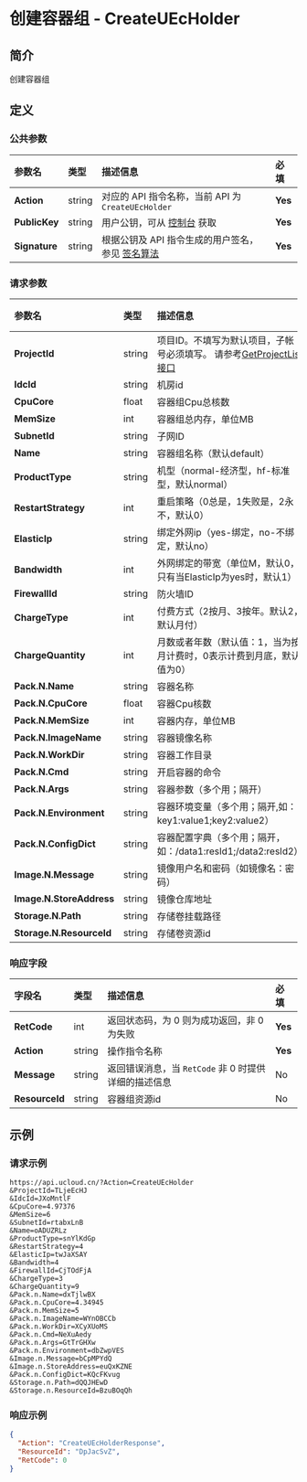 # 创建容器组 - CreateUEcHolder

## 简介

创建容器组









## 定义

### 公共参数

| 参数名 | 类型 | 描述信息 | 必填 |
|:---|:---|:---|:---|
| **Action**     | string  | 对应的 API 指令名称，当前 API 为 `CreateUEcHolder`                        | **Yes** |
| **PublicKey**  | string  | 用户公钥，可从 [控制台](https://console.ucloud.cn/uapi/apikey) 获取                                             | **Yes** |
| **Signature**  | string  | 根据公钥及 API 指令生成的用户签名，参见 [签名算法](api/summary/signature.md)  | **Yes** |

### 请求参数

| 参数名 | 类型 | 描述信息 | 必填 |
|:---|:---|:---|:---|
| **ProjectId** | string | 项目ID。不填写为默认项目，子帐号必须填写。 请参考[GetProjectList接口](https://docs.ucloud.cn/api/summary/get_project_list) |No|
| **IdcId** | string | 机房id |**Yes**|
| **CpuCore** | float | 容器组Cpu总核数 |**Yes**|
| **MemSize** | int | 容器组总内存，单位MB |**Yes**|
| **SubnetId** | string | 子网ID |**Yes**|
| **Name** | string | 容器组名称（默认default） |No|
| **ProductType** | string | 机型（normal-经济型，hf-标准型，默认normal） |No|
| **RestartStrategy** | int | 重启策略（0总是，1失败是，2永不，默认0） |No|
| **ElasticIp** | string | 绑定外网ip（yes-绑定，no-不绑定，默认no） |No|
| **Bandwidth** | int | 外网绑定的带宽（单位M，默认0，只有当ElasticIp为yes时，默认1） |No|
| **FirewallId** | string | 防火墙ID |No|
| **ChargeType** | int | 付费方式（2按月、3按年。默认2，默认月付） |No|
| **ChargeQuantity** | int | 月数或者年数（默认值：1，当为按月计费时，0表示计费到月底，默认值为0） |No|
| **Pack.N.Name** | string | 容器名称 |No|
| **Pack.N.CpuCore** | float | 容器Cpu核数 |No|
| **Pack.N.MemSize** | int | 容器内存，单位MB |No|
| **Pack.N.ImageName** | string | 容器镜像名称 |No|
| **Pack.N.WorkDir** | string | 容器工作目录 |No|
| **Pack.N.Cmd** | string | 开启容器的命令 |No|
| **Pack.N.Args** | string | 容器参数（多个用；隔开） |No|
| **Pack.N.Environment** | string | 容器环境变量（多个用；隔开,如：key1:value1;key2:value2） |No|
| **Pack.N.ConfigDict** | string | 容器配置字典（多个用；隔开，如：/data1:resId1;/data2:resId2） |No|
| **Image.N.Message** | string | 镜像用户名和密码（如镜像名：密码） |No|
| **Image.N.StoreAddress** | string | 镜像仓库地址 |No|
| **Storage.N.Path** | string | 存储卷挂载路径 |No|
| **Storage.N.ResourceId** | string | 存储卷资源id |No|

### 响应字段

| 字段名 | 类型 | 描述信息 | 必填 |
|:---|:---|:---|:---|
| **RetCode** | int | 返回状态码，为 0 则为成功返回，非 0 为失败 |**Yes**|
| **Action** | string | 操作指令名称 |**Yes**|
| **Message** | string | 返回错误消息，当 `RetCode` 非 0 时提供详细的描述信息 |No|
| **ResourceId** | string | 容器组资源id |No|




## 示例

### 请求示例
    
```
https://api.ucloud.cn/?Action=CreateUEcHolder
&ProjectId=TLjeEcHJ
&IdcId=JXoMntlF
&CpuCore=4.97376
&MemSize=6
&SubnetId=rtabxLnB
&Name=oADUZRLz
&ProductType=snYlKdGp
&RestartStrategy=4
&ElasticIp=twJaXSAY
&Bandwidth=4
&FirewallId=CjTOdFjA
&ChargeType=3
&ChargeQuantity=9
&Pack.n.Name=dxTjlwBX
&Pack.n.CpuCore=4.34945
&Pack.n.MemSize=5
&Pack.n.ImageName=WYnOBCCb
&Pack.n.WorkDir=XCyXUoMS
&Pack.n.Cmd=NeXuAedy
&Pack.n.Args=GtTrGHXw
&Pack.n.Environment=dbZwpVES
&Image.n.Message=bCpMPYdQ
&Image.n.StoreAddress=euQxKZNE
&Pack.n.ConfigDict=KQcFKvug
&Storage.n.Path=dQQJHEwD
&Storage.n.ResourceId=BzuBOqQh
```

### 响应示例
    
```json
{
  "Action": "CreateUEcHolderResponse",
  "ResourceId": "DpJacSvZ",
  "RetCode": 0
}
```





